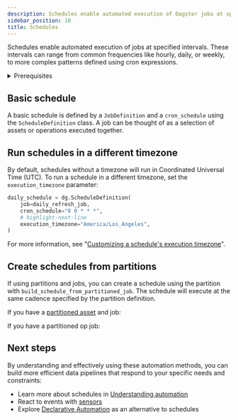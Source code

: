 ```yaml
---
description: Schedules enable automated execution of Dagster jobs at specified intervals ranging from common frequencies like hourly, daily, or weekly to more complex patterns defined with cron expressions.
sidebar_position: 10
title: Schedules
---
```


Schedules enable automated execution of jobs at specified intervals. These intervals can range from common frequencies like hourly, daily, or weekly, to more complex patterns defined using cron expressions.

<details>
  <summary>Prerequisites</summary>

To follow the steps in this guide, you'll need:

- Familiarity with [assets](/guides/build/assets)
- Familiarity with [jobs](/guides/build/jobs)

</details>

## Basic schedule

A basic schedule is defined by a `JobDefinition` and a `cron_schedule` using the `ScheduleDefinition` class. A job can be thought of as a selection of assets or operations executed together.

<CodeExample path="docs_snippets/docs_snippets/guides/automation/simple-schedule-example.py" language="python" title="src/<project_name>/defs/assets.py" />

## Run schedules in a different timezone

By default, schedules without a timezone will run in Coordinated Universal Time (UTC). To run a schedule in a different timezone, set the `execution_timezone` parameter:

```python
daily_schedule = dg.ScheduleDefinition(
    job=daily_refresh_job,
    cron_schedule="0 0 * * *",
    # highlight-next-line
    execution_timezone="America/Los_Angeles",
)
```

For more information, see "[Customizing a schedule's execution timezone](/guides/automate/schedules/customizing-execution-timezone)".

## Create schedules from partitions

If using partitions and jobs, you can create a schedule using the partition with `build_schedule_from_partitioned_job`. The schedule will execute at the same cadence specified by the partition definition.

<Tabs>
<TabItem value="assets" label="Assets">

If you have a [partitioned asset](/guides/build/partitions-and-backfills) and job:

<CodeExample path="docs_snippets/docs_snippets/guides/automation/schedule-with-partition.py" language="python" title="src/<project_name>/defs/assets.py" />

</TabItem>
<TabItem value="ops" label="Ops">

If you have a partitioned op job:

<CodeExample path="docs_snippets/docs_snippets/guides/automation/schedule-with-partition-ops.py" language="python" title="src/<project_name>/defs/assets.py" />

</TabItem>
</Tabs>

## Next steps

By understanding and effectively using these automation methods, you can build more efficient data pipelines that respond to your specific needs and constraints:

- Learn more about schedules in [Understanding automation](/guides/automate)
- React to events with [sensors](/guides/automate/sensors)
- Explore [Declarative Automation](/guides/automate/declarative-automation) as an alternative to schedules
